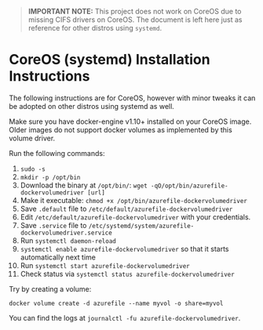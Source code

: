 > **IMPORTANT NOTE:** This project does not work on CoreOS due to missing CIFS drivers
> on CoreOS. The document is left here just as reference for other distros using `systemd`.

# CoreOS (systemd) Installation Instructions

The following instructions are for CoreOS, however with minor tweaks it can be adopted
on other distros using systemd as well.

Make sure you have docker-engine v1.10+ installed on your CoreOS image. Older images
do not support docker volumes as implemented by this volume driver.

Run the following commands:

1. `sudo -s`
2. `mkdir -p /opt/bin`
3. Download the binary at `/opt/bin/`: `wget -qO/opt/bin/azurefile-dockervolumedriver [url]`
4. Make it executable: `chmod +x /opt/bin/azurefile-dockervolumedriver`
5. Save `.default` file to `/etc/default/azurefile-dockervolumedriver`
6. Edit `/etc/default/azurefile-dockervolumedriver` with your credentials.
7. Save `.service` file to `/etc/systemd/system/azurefile-dockervolumedriver.service`
8. Run `systemctl daemon-reload`
9. `systemctl enable azurefile-dockervolumedriver` so that it starts automatically next time
10. Run `systemctl start azurefile-dockervolumedriver`
11. Check status via `systemctl status azurefile-dockervolumedriver`

Try by creating a volume:

    docker volume create -d azurefile --name myvol -o share=myvol

You can find the logs at `journalctl -fu azurefile-dockervolumedriver`.


